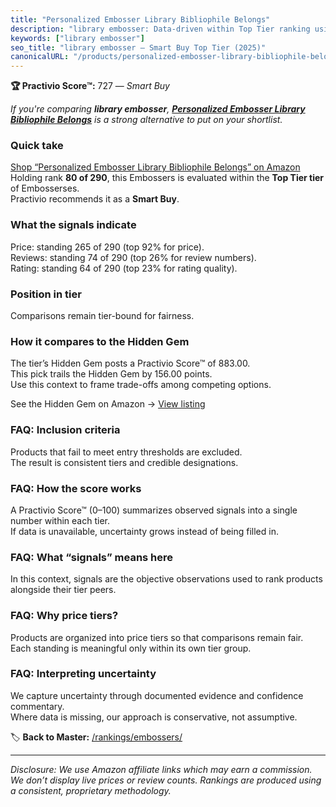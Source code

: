 ```yaml
---
title: "Personalized Embosser Library Bibliophile Belongs"
description: "library embosser: Data-driven within Top Tier ranking using the Practivio Score™. Positioned by quality, value, demand, findability, momentum."
keywords: ["library embosser"]
seo_title: "library embosser — Smart Buy Top Tier (2025)"
canonicalURL: "/products/personalized-embosser-library-bibliophile-belongs-B09YTN2DZ5/"
---
```


**🏆 Practivio Score™:** 727 — _Smart Buy_


*If you're comparing **library embosser**, **[Personalized Embosser Library Bibliophile Belongs](https://www.amazon.com/dp/B09YTN2DZ5?tag=practivio-20)** is a strong alternative to put on your shortlist.*
### Quick take
[Shop “Personalized Embosser Library Bibliophile Belongs” on Amazon](https://www.amazon.com/dp/B09YTN2DZ5?tag=practivio-20)
Holding rank **80 of 290**, this Embossers is evaluated within the **Top Tier tier** of Embosserses.  
Practivio recommends it as a **Smart Buy**.

### What the signals indicate
Price: standing 265 of 290 (top 92% for price).  
Reviews: standing 74 of 290 (top 26% for review numbers).  
Rating: standing 64 of 290 (top 23% for rating quality).  

### Position in tier
Comparisons remain tier-bound for fairness.

### How it compares to the Hidden Gem
The tier’s Hidden Gem posts a Practivio Score™ of 883.00.  
This pick trails the Hidden Gem by 156.00 points.  
Use this context to frame trade-offs among competing options.  

See the Hidden Gem on Amazon → [View listing](https://www.amazon.com/dp/B07H97H9RQ?tag=practivio-20)

### FAQ: Inclusion criteria
Products that fail to meet entry thresholds are excluded.  
The result is consistent tiers and credible designations.

### FAQ: How the score works
A Practivio Score™ (0–100) summarizes observed signals into a single number within each tier.  
If data is unavailable, uncertainty grows instead of being filled in.

### FAQ: What “signals” means here
In this context, signals are the objective observations used to rank products alongside their tier peers.

### FAQ: Why price tiers?
Products are organized into price tiers so that comparisons remain fair.  
Each standing is meaningful only within its own tier group.

### FAQ: Interpreting uncertainty
We capture uncertainty through documented evidence and confidence commentary.  
Where data is missing, our approach is conservative, not assumptive.


🏷️ **Back to Master:** [/rankings/embossers/](/rankings/embossers/)

---
_Disclosure: We use Amazon affiliate links which may earn a commission. We don’t display live prices or review counts. Rankings are produced using a consistent, proprietary methodology._
